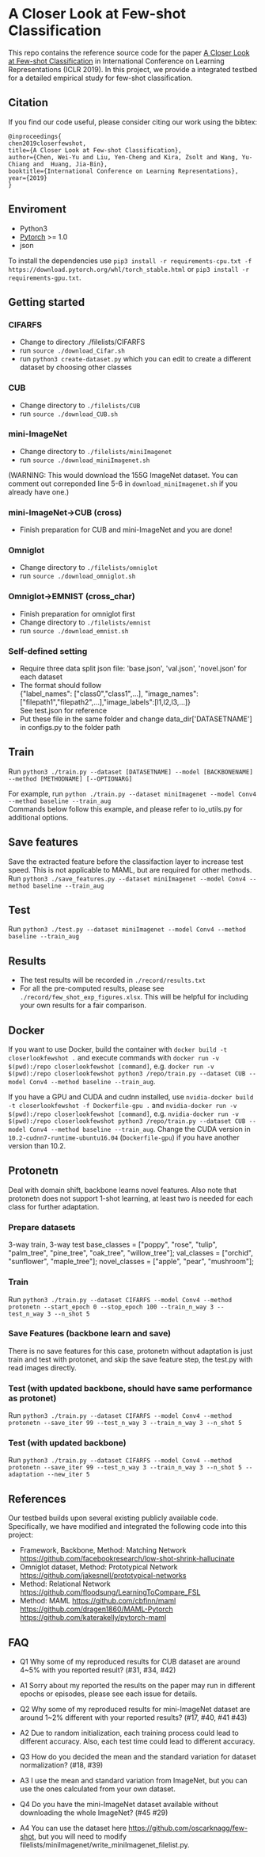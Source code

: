 # A Closer Look at Few-shot Classification

This repo contains the reference source code for the paper [A Closer Look at Few-shot Classification](https://arxiv.org/abs/1904.04232) in International Conference on Learning Representations (ICLR 2019). In this project, we provide a integrated testbed for a detailed empirical study for few-shot classification.


## Citation
If you find our code useful, please consider citing our work using the bibtex:
```
@inproceedings{
chen2019closerfewshot,
title={A Closer Look at Few-shot Classification},
author={Chen, Wei-Yu and Liu, Yen-Cheng and Kira, Zsolt and Wang, Yu-Chiang and  Huang, Jia-Bin},
booktitle={International Conference on Learning Representations},
year={2019}
}
```

## Enviroment
 - Python3
 - [Pytorch](http://pytorch.org/) >= 1.0
 - json

To install the dependencies use `pip3 install -r requirements-cpu.txt -f https://download.pytorch.org/whl/torch_stable.html` or `pip3 install -r requirements-gpu.txt`.

## Getting started
### CIFARFS
* Change to directory ./filelists/CIFARFS
* run `source ./download_Cifar.sh`
* run `python3 create-dataset.py` which you can edit to create a different dataset by choosing other classes

### CUB
* Change directory to `./filelists/CUB`
* run `source ./download_CUB.sh`

### mini-ImageNet
* Change directory to `./filelists/miniImagenet`
* run `source ./download_miniImagenet.sh` 

(WARNING: This would download the 155G ImageNet dataset. You can comment out correponded line 5-6 in `download_miniImagenet.sh` if you already have one.) 

### mini-ImageNet->CUB (cross)
* Finish preparation for CUB and mini-ImageNet and you are done!

### Omniglot
* Change directory to `./filelists/omniglot`
* run `source ./download_omniglot.sh` 

### Omniglot->EMNIST (cross_char)
* Finish preparation for omniglot first
* Change directory to `./filelists/emnist`
* run `source ./download_emnist.sh`  

### Self-defined setting
* Require three data split json file: 'base.json', 'val.json', 'novel.json' for each dataset  
* The format should follow   
{"label_names": ["class0","class1",...], "image_names": ["filepath1","filepath2",...],"image_labels":[l1,l2,l3,...]}  
See test.json for reference
* Put these file in the same folder and change data_dir['DATASETNAME'] in configs.py to the folder path  

## Train
Run
```python3 ./train.py --dataset [DATASETNAME] --model [BACKBONENAME] --method [METHODNAME] [--OPTIONARG]```

For example, run `python ./train.py --dataset miniImagenet --model Conv4 --method baseline --train_aug`  
Commands below follow this example, and please refer to io_utils.py for additional options.

## Save features
Save the extracted feature before the classifaction layer to increase test speed. This is not applicable to MAML, but are required for other methods.
Run
```python3 ./save_features.py --dataset miniImagenet --model Conv4 --method baseline --train_aug```

## Test
Run
```python3 ./test.py --dataset miniImagenet --model Conv4 --method baseline --train_aug```

## Results
* The test results will be recorded in `./record/results.txt`
* For all the pre-computed results, please see `./record/few_shot_exp_figures.xlsx`. This will be helpful for including your own results for a fair comparison.

## Docker
If you want to use Docker, build the container with `docker build -t closerlookfewshot .`
and execute commands with `docker run -v  $(pwd):/repo closerlookfewshot [command]`,
e.g. `docker run -v  $(pwd):/repo closerlookfewshot python3 /repo/train.py --dataset CUB --model Conv4 --method baseline --train_aug`.

If you have a GPU and CUDA and cudnn installed, use `nvidia-docker build -t closerlookfewshot -f Dockerfile-gpu .`
and `nvidia-docker run -v  $(pwd):/repo closerlookfewshot [command]`,
e.g. `nvidia-docker run -v  $(pwd):/repo closerlookfewshot python3 /repo/train.py --dataset CUB --model Conv4 --method baseline --train_aug`.
Change the CUDA version in `10.2-cudnn7-runtime-ubuntu16.04` (`Dockerfile-gpu`) if you have another version than 10.2.

## Protonetn
Deal with domain shift, backbone learns novel features. Also note that protonetn does not support 1-shot learning, at least two is needed for each class for further adaptation.

### Prepare datasets
3-way train, 3-way test
base_classes = ["poppy", "rose", "tulip", "palm_tree", "pine_tree", "oak_tree", "willow_tree"];
val_classes = ["orchid", "sunflower", "maple_tree"];
novel_classes = ["apple", "pear", "mushroom"];

### Train
Run
```python3 ./train.py --dataset CIFARFS --model Conv4 --method protonetn --start_epoch 0 --stop_epoch 100 --train_n_way 3 --test_n_way 3 --n_shot 5```

### Save Features (backbone learn and save)
There is no save features for this case, protonetn without adaptation is just train and test with protonet, and skip the save feature step, the test.py with read images directly. 

### Test (with updated backbone, should have same performance as protonet)
Run
```python3 ./train.py --dataset CIFARFS --model Conv4 --method protonetn --save_iter 99 --test_n_way 3 --train_n_way 3 --n_shot 5```

### Test (with updated backbone)
Run
```python3 ./train.py --dataset CIFARFS --model Conv4 --method protonetn --save_iter 99 --test_n_way 3 --train_n_way 3 --n_shot 5 --adaptation --new_iter 5```

## References
Our testbed builds upon several existing publicly available code. Specifically, we have modified and integrated the following code into this project:

* Framework, Backbone, Method: Matching Network
https://github.com/facebookresearch/low-shot-shrink-hallucinate 
* Omniglot dataset, Method: Prototypical Network
https://github.com/jakesnell/prototypical-networks
* Method: Relational Network
https://github.com/floodsung/LearningToCompare_FSL
* Method: MAML
https://github.com/cbfinn/maml  
https://github.com/dragen1860/MAML-Pytorch  
https://github.com/katerakelly/pytorch-maml

## FAQ
* Q1 Why some of my reproduced results for CUB dataset are around 4~5% with you reported result? (#31, #34, #42)
* A1 Sorry about my reported the results on the paper may run in different epochs or episodes, please see each issue for details.

* Q2 Why some of my reproduced results for mini-ImageNet dataset are around 1~2% different with your reported results? (#17, #40, #41 #43)
* A2 Due to random initialization, each training process could lead to different accuracy. Also, each test time could lead to different accuracy.

* Q3 How do you decided the mean and the standard variation for dataset normalization? (#18, #39)
* A3 I use the mean and standard variation from ImageNet, but you can use the ones calculated from your own dataset. 

* Q4 Do you have the mini-ImageNet dataset available without downloading the whole ImageNet? (#45 #29)
* A4 You can use the dataset here https://github.com/oscarknagg/few-shot, but you will need to modify filelists/miniImagenet/write_miniImagenet_filelist.py.
